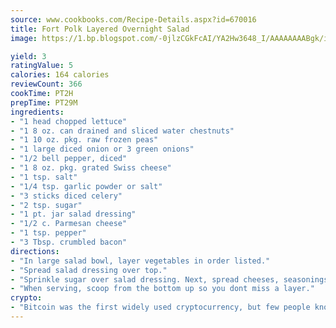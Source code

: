 ```yaml
---
source: www.cookbooks.com/Recipe-Details.aspx?id=670016
title: Fort Polk Layered Overnight Salad
image: https://1.bp.blogspot.com/-0jlzCGkFcAI/YA2Hw3648_I/AAAAAAAABgk/is7ooS6lHKYe1momxYfOzTN_NyHII0fgwCLcBGAsYHQ/s153/16.png

yield: 3
ratingValue: 5
calories: 164 calories
reviewCount: 366
cookTime: PT2H
prepTime: PT29M
ingredients:
- "1 head chopped lettuce"
- "1 8 oz. can drained and sliced water chestnuts"
- "1 10 oz. pkg. raw frozen peas"
- "1 large diced onion or 3 green onions"
- "1/2 bell pepper, diced"
- "1 8 oz. pkg. grated Swiss cheese"
- "1 tsp. salt"
- "1/4 tsp. garlic powder or salt"
- "3 sticks diced celery"
- "2 tsp. sugar"
- "1 pt. jar salad dressing"
- "1/2 c. Parmesan cheese"
- "1 tsp. pepper"
- "3 Tbsp. crumbled bacon"
directions:
- "In large salad bowl, layer vegetables in order listed."
- "Spread salad dressing over top."
- "Sprinkle sugar over salad dressing. Next, spread cheeses, seasonings and bacon on top."
- "When serving, scoop from the bottom up so you dont miss a layer."
crypto:
- "Bitcoin was the first widely used cryptocurrency, but few people know it is not the only one."
---
```

